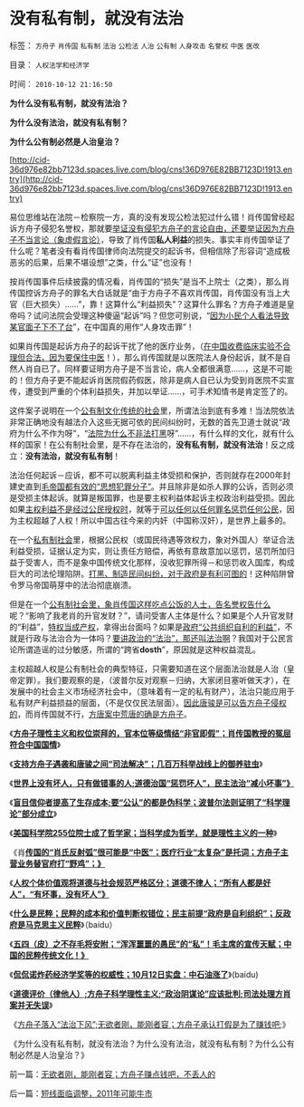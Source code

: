 # 没有私有制，就没有法治

标签： `方舟子` `肖传国` `私有制` `法治` `公检法` `人治` `公有制` `人身攻击` `名誉权` `中医` `医改` 

目录： `人权法学和经济学`

时间： `2010-10-12 21:16:50`

**为什么没有私有制，就没有法治？**

**为什么没有法治，就没有私有制？**

**为什么公有制必然是人治皇治？**

[http://cid-36d976e82bb7123d.spaces.live.com/blog/cns!36D976E82BB7123D!1913.entry](http://cid-36d976e82bb7123d.spaces.live.com/blog/cns!36D976E82BB7123D!1913.entry)

易位思维站在法院－检察院一方，真的没有发现公检法犯过什么错！肖传国曾经起诉方舟子侵犯名誉权，那就要[举证没有侵犯方舟子的言论自由，还要举证因为方舟子不当言论（象虚假言论）](http://hi.baidu.com/darthchn/blog/item/5a399c2c5539c039349bf7e7.html)，导致了肖传国**私人利益**的损失。事实丰肖传国举证了什么呢？笔者没有看肖传国律师向法院提交的起诉书，但相信除了形容词“造成极恶劣的后果，后果不堪设想”之类，什么“证”也没有！

按肖传国事件后续披露的情况看，肖传国的“损失”是当不上院士（之类），那么肖传国控诉方舟子的罪名大白话就是“由于方舟子不喜欢肖传国，肖传国没有当上大官（巨大损失）……”，靠！这算什么“利益损失”？这算什么罪名？方舟子难道是皇帝吗？试问法院会受理这种傻逼“起诉”吗？但您可别说，“[因为小民个人看法导致某官面子下不了台](http://darthvad.blog.163.com/blog/static/533994702009425114911307/)”，在中国真的用作“人身攻击罪”！

如果肖传国是起诉方舟子的起诉干扰了他的医疗业务，（[在中国收费临床实验不合理但合法，因为要保住中医](../../../2010/10/1/中医手术“肖传国反射弧”非方舟子要打的野鸡.md)！），那么肖传国就是以医院法人身份起诉，就不是自然人肖自已了。同样要证明方舟子是不当言论，病人全都很满意……，这是不可能的！但方舟子更不能起诉肖医院假药假医，除非是病人自已认为受到肖医院不实宣传，遭受到严重的个体利益损失，并加以举证……，可手术知情书是肯定签了的。

这件案子说明在一个[公有制文化传统的社会](../../../2010/8/12/公有制的合理稳定的政体是君主制;君主和贵族是死对头.md)里，所谓法治到底有多难！当法院依法非常正确地没有越法介入这些无据可依的民间纠纷时，无数的首先卫道士就说“政府为什么不作为呀”，“[法院为什么不非法打黑](../../../2010/3/1/中国需要人权产权清晰的法治吗？.md)呀”……，有什么样的文化，就有什么样的国家！在公有制社会里，是不存在法治的，**没有私有制，就没有法治**！反之成立：**没有法治，就没有私有制**！

法治任何起诉－应诉，都不可以脱离利益主体受损和保护，否则就存在2000年封建史直到[毛帝国都有效的“思想犯罪分子”](../../../2009/8/21/古今肃反的道德观之成分决定立场论.md)。并且除非是如杀人罪的公诉，否则必须是受损主体起诉。就算是叛国罪，也是要主权利益体起诉主权政治利益受损。因此如果[主权利益不是经过公民授权时](../../../2010/8/6/私有制社会的逐级授权，公权和特权的形成，.md)，就等于[可以任何以任何罪名惩罚任何公民](http://darthvad.blog.sohu.com/160517860.html)，因为主权超越了人权！所以中国古往今来的内奸（中国称汉奸），是世界上最多的。

在一个[私有制社会](../../../2009/12/31/天人合一！中国历史上从来没有出现过的人间天堂！.md)里，根据公民权（或国民待遇等效权力，象对外国人）举证合法利益受损，证据认定为实，则让责任方赔偿，再依有意故意加以惩罚，惩罚所加归益于受害人，而不是象中国传统文化那样，没收犯罪所得－和惩罚收入国库，构成巨大的司法伦理陷阱。[打黑、制造民间纠纷，对于政府是有利可图的](../../../2009/10/11/可以定制的打黑.md)！这种陷阱曾令罗马帝国萌芽中的法治彻底崩溃。

但是在一个[公有制社会里，象肖传国这样吃点公饭的人士，告名誉权告什么](../../../2010/9/29/方舟子理性主义和权位崇拜的正确性和肖传国的冤屈.md)呢？“影响了我老肖的升官发财？”，请问受害人主体是什么？如果是个人升官发财的“利益”，[特权当成产权](../../../2009/7/21/混水便于摸鱼，特权等于产权.md)，拿得出台面吗？如果是[政府“公共组织自利的利益”](http://blog.sina.com.cn/s/blog_5563a64d0100lref.html)，不就是行政与法治合为一体吗？[要讲政治的“法治”，那还叫法治啊](../../../2009/12/5/需要讲政治的社会和不需要讲政治的公民.md)？我国对于公民言论所谓造谣的过分敏感，所谓的“跨省**dosth**”，原因就是这种权益混乱。

主权超越人权是公有制社会的典型特征，只需要知道在这个层面法治就是人治（皇帝定罪）。我们要观察的是，（波普尔反对观察－归纳，大家闭目塞听做天才），在发展中的社会主义市场经济社会中，（意味着有一定的私有财产），法治只能应用于私有财产利益损益的层面，（不是仅仅民法层面）。[因此唐骏是可以告方舟子侵权的](../../../2010/9/13/唐骏假文凭背后的几百万科举蜱虫.md)，而肖传国就不行，[方唐案中荒唐的确是方舟子](../../../2010/8/6/方唐案中荒唐的是方舟子.md)。

《[**方舟子理性主义和权位崇拜的，官本位等级情结“非官即假”；肖传国教授的冤屈符合中国国情**](../../../2010/9/29/方舟子理性主义和权位崇拜的正确性和肖传国的冤屈.md)》

《[**支持方舟子遇袭和唐骏之间“司法解决”；几百万科举战线上的御养驻虫**](../../../2010/9/13/唐骏假文凭背后的几百万科举蜱虫.md)》

《[**世界上没有坏人，只有做错事的人;道德治国“惩罚坏人”，民主法治“减小坏事”》**](../../../2010/8/6/方唐案中荒唐的是方舟子.md)

《[**盲目信仰者提高了生存成本;要“公认”的都是伪科学；波普尔法则证明了“科学理论”部分成立**](../../../2010/6/19/数学滥用令社会科盲化.md)》

《[**美国科学院255位院士成了哲学家；当科学成为哲学，就是理性主义的一种**](../../../2010/5/10/美国科学院255位院士成了理性主义哲学家.md)》

《肖[**传国的“肖氏反射弧”很可能是“中医”；医疗行业“太复杂”是托词；方舟子主营业务替官府打“野鸡”；》**](../../../2010/10/1/中医手术“肖传国反射弧”非方舟子要打的野鸡.md)

《[**人权个体价值观将道德与社会规范严格区分；道德不律人；“所有人都是好人”，“有坏事，没有坏人”》**](http://hi.baidu.com/darthchn/blog/item/ef023c347188ec1e90ef39a2.html)

《[**什么是民粹；民粹的成本和价值判断权错位；民主前提“政府是自利组织”；反政府是马克思主义民粹**](http://hi.baidu.com/darthchn/blog/item/7b542e0b89e5311094ca6b78.html)》（baidu）

《[**五四（皮）之不存毛将安附；“浑浑噩噩的愚民”的“私”！毛主席的宣传天赋；中国的民粹传统文化！》**](../../../2010/10/11/五四皮之不存毛将安附.md)

《[**侃侃诺炸药经济学奖等的权威性；10月12日实盘：中石油涨了**](http://hi.baidu.com/darthchn/blog/item/e87bb7f5c36fb961dcc4744f.html)》(baidu)

《[**道德评价（律他人）;方舟子科学理性主义;“政治阴谋论”应该批判;司法处理方肖案并无失误**](http://hi.baidu.com/darthchn/blog/item/e734ef4f3585c506b2de052a.html)》

《[方舟子落入“法治下风”;无欲者刚，能刚者容；方舟子承认打假是为了赚钱吧](../../../2010/10/12/无欲者刚，能刚者容；方舟子赚点钱吧，不丢人的.md);》

《为什么没有私有制，就没有法治？为什么没有法治，就没有私有制？为什么公有制必然是人治皇治？》



前一篇：[无欲者刚，能刚者容；方舟子赚点钱吧，不丢人的](../../../2010/10/12/无欲者刚，能刚者容；方舟子赚点钱吧，不丢人的.md)

后一篇：[短线面临调整，2011年可能牛市](../../../2010/10/13/短线面临调整，2011年可能牛市.md)